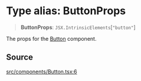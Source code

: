 # Type alias: ButtonProps

> **ButtonProps**: `JSX.IntrinsicElements`\[`"button"`\]

The props for the [Button](../functions/Button.md) component.

## Source

[src/components/Button.tsx:6](https://github.com/gpbl/react-day-picker/blob/9ad13dc72fff814dcf720a62f6e3b5ea38e8af6d/src/components/Button.tsx#L6)
